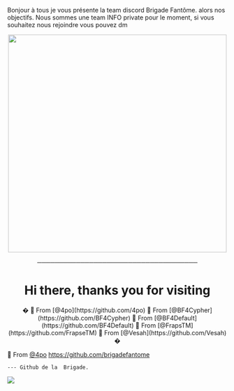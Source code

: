 Bonjour à tous je vous présente la team discord Brigade Fantôme.
alors nos objectifs.
Nous sommes une team INFO private pour le moment, si vous souhaitez nous rejoindre vous pouvez dm

<p align="center"><img src="https://64.media.tumblr.com/2350f50437f89d6a3327b5f44d80d33c/ed4bcc2fbb22d0a3-5b/s540x810/fcf58de2b1cc03bb8f73556382a9f10d7f5b95cb.gif" width="500"> 

<p align="center">
─────────────────────────────────────
<br>
<h1 align="center">Hi there, thanks you for visiting</h1>
<p align="center">
�
🔎 From [@4po](https://github.com/4po)
🔎 From [@BF4Cypher](https://github.com/BF4Cypher)
🔎 From [@BF4Default](https://github.com/BF4Default)
🔎 From [@FrapsTM](https://github.com/FrapseTM)
🔎 From [@Vesah](https://github.com/Vesah)
�


🔎 From [@4po](https://github.com/4po)
</a>
https://github.com/brigadefantome

    --- Github de la  Brigade.

<a href="https://discord.gg/brigadefantome">
         <img src="https://img.shields.io/website?color=8136CA&down_color=brigadefantome&down_message=brigadefantome&label=DISCORD&logo=prophecy&logoColor=black&style=for-the-badge&up_color=brigade-fantome&up_message=DISCORD.GG%2Fbrigadefantome&url=https%3A%2F%2Fdiscord.gg%brigadefantome">
         </a>
